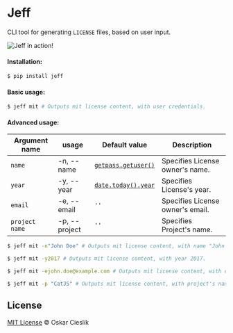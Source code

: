 # Jeff

CLI tool for generating `LICENSE` files, based on user input.


![Jeff in action!](http://i.imgur.com/UrhjbWM.gifv)


#### Installation:

```bash
$ pip install jeff
```


#### Basic usage:

```bash
$ jeff mit # Outputs mit license content, with user credentials.
```


#### Advanced usage:

Argument name   | usage         | Default value                                 | Description
---             | ---           | ---                                           | ---
`name`          | -n, --name    | [`getpass.getuser()`](http://goo.gl/feOHre)   | Specifies License owner's name.
`year`          | -y, --year    | [`date.today().year`](http://goo.gl/47kuL3)   | Specifies License's year.
`email`         | -e, --email   | `''`                                          | Specifies License owner's email.
`project name`  | -p, --project | `''`                                          | Specifies Project's name.


```bash
$ jeff mit -n"John Doe" # Outputs mit license content, with name "John Doe".
```

```bash
$ jeff mit -y2017 # Outputs mit license content, with year 2017.
```

```bash
$ jeff mit -ejohn.doe@example.com # Outputs mit license content, with email "john.doe@example.com".
```

```bash
$ jeff mit -p "CatJS" # Outputs mit license content, with project's name "CatJS".
```


## License

[MIT License](https://opensource.org/licenses/MIT) © Oskar Cieslik
